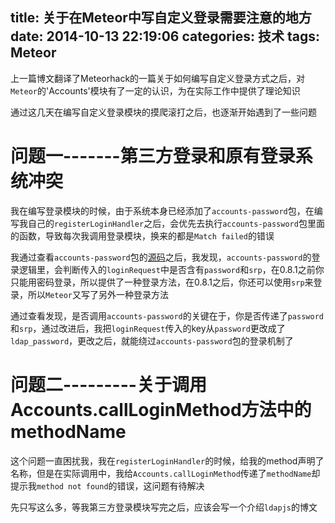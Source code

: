 title: 关于在Meteor中写自定义登录需要注意的地方
date: 2014-10-13 22:19:06
categories: 技术
tags: Meteor
---

上一篇博文翻译了Meteorhack的一篇关于如何编写自定义登录方式之后，对`Meteor`的'Accounts'模块有了一定的认识，为在实际工作中提供了理论知识

通过这几天在编写自定义登录模块的摸爬滚打之后，也逐渐开始遇到了一些问题

问题一-------第三方登录和原有登录系统冲突
==========================
我在编写登录模块的时候，由于系统本身已经添加了`accounts-password`包，在编写我自己的`registerLoginHandler`之后，会优先去执行`accounts-password`包里面的函数，导致每次我调用登录模块，换来的都是`Match failed`的错误

我通过查看`accounts-password`包的[源码](https://github.com/meteor/meteor/blob/devel/packages%2Faccounts-password%2Fpassword_server.js#L140)之后，我发现，`accounts-password`的登录逻辑里，会判断传入的`loginRequest`中是否含有`password`和`srp`，在0.8.1之前你只能用密码登录，所以提供了一种登录方法，在0.8.1之后，你还可以使用`srp`来登录，所以`Meteor`又写了另外一种登录方法

通过查看发现，是否调用`accounts-password`的关键在于，你是否传递了`password`和`srp`，通过改进后，我把`loginRequest`传入的key从`password`更改成了`ldap_password`，更改之后，就能绕过`accounts-password`包的登录机制了

问题二---------关于调用Accounts.callLoginMethod方法中的methodName
=======================
这个问题一直困扰我，我在`registerLoginHandler`的时候，给我的method声明了名称，但是在实际调用中，我给`Accounts.callLoginMethod`传递了`methodName`却提示我`method not found`的错误，这问题有待解决



先只写这么多，等我第三方登录模块写完之后，应该会写一个介绍`ldapjs`的博文
